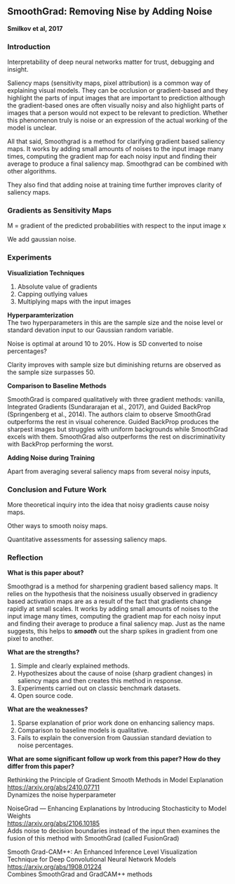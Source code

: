 ## SmoothGrad: Removing Nise by Adding Noise
**Smilkov et al, 2017**

### Introduction

Interpretability of deep neural networks matter for trust, debugging and insight. 

Saliency maps (sensitivity maps, pixel attribution) is a common way of explaining visual models. They can be occlusion or gradient-based and they highlight the parts of input images that are important to prediction although the gradient-based ones are often visually noisy and also highlight parts of images that a person would not expect to be relevant to prediction. Whether this phenomenon truly is noise or an expression of the actual working of the model is unclear.

All that said, Smoothgrad is a method for clarifying gradient based saliency maps. 
It works by adding small amounts of noises to the input image many times, computing the gradient map for each noisy input and finding their average to produce a final saliency map.
Smoothgrad can be combined with other algorithms.

They also find that adding noise at training time further improves clarity of saliency maps.

### Gradients as Sensitivity Maps

M = gradient of the predicted probabilities with respect to the input image x

We add gaussian noise.

###  Experiments

**Visualiziation Techniques**
1. Absolute value of gradients      
2. Capping outlying values      
3. Multiplying maps with the input images     

**Hyperparamterization**         
The two hyperparameters in this are the sample size and the noise level or standard devation input to our Gaussian random variable.

Noise is optimal at around 10 to 20%. How is SD converted to noise percentages?

Clarity improves with sample size but diminishing returns are observed as the sample size surpasses 50. 

**Comparison to Baseline Methods**      

SmoothGrad is compared qualitatively with three gradient methods: vanilla, Integrated Gradients (Sundararajan et al., 2017), and Guided BackProp (Springenberg et al., 2014).
The authors claim to observe SmoothGrad outperforms the rest in visual coherence. Guided BackProp produces the sharpest images but struggles with uniform backgrounds while SmoothGrad excels with them. 
SmoothGrad also outperforms the rest on discriminativity with BackProp performing the worst.

**Adding Noise during Training**

Apart from averaging several saliency maps from several noisy inputs, 

### Conclusion and Future Work

More theoretical inquiry into the idea that noisy gradients cause noisy maps.

Other ways to smooth noisy maps.

Quantitative assessments for assessing saliency maps. 

### Reflection 

**What is this paper about?**    

Smoothgrad is a method for sharpening gradient based saliency maps. 
It relies on the hypothesis that the noisiness usually observed in gradiency based activation maps are as a result of the fact that gradients change rapidly at small scales. 
It works by adding small amounts of noises to the input image many times, computing the gradient map for each noisy input and finding their average to produce a final saliency map.
Just as the name suggests, this helps to ***smooth*** out the sharp spikes in gradient from one pixel to another. 

**What are the strengths?**

1. Simple and clearly explained methods.     
2. Hypothesizes about the cause of noise (sharp gradient changes) in saliency maps and then creates this method in response.         
3. Experiments carried out on classic benchmark datasets.        
4. Open source code.             

**What are the weaknesses?**      

1. Sparse explanation of prior work done on enhancing saliency maps.      
2. Comparison to baseline models is qualitative.
3. Fails to explain the conversion from Gaussian standard deviation to noise percentages. 

**What are some significant follow up work from this paper? How do they differ from this paper?**    

Rethinking the Principle of Gradient Smooth Methods in Model Explanation         
https://arxiv.org/abs/2410.07711         
Dynamizes the noise hyperparameter

NoiseGrad — Enhancing Explanations by Introducing Stochasticity to Model Weights    
https://arxiv.org/abs/2106.10185            
Adds noise to decision boundaries instead of the input then examines the fusion of this method with SmoothGrad (called FusionGrad)   

Smooth Grad-CAM++: An Enhanced Inference Level Visualization Technique for Deep Convolutional Neural Network Models       
https://arxiv.org/abs/1908.01224                
Combines SmoothGrad and GradCAM++ methods
